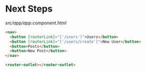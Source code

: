 # Next Steps

*src/app/app.component.html*
```html
<nav>
  <button [routerLink]="['/users']">Users</button>
  <button [routerLink]="['/users/create']">New User</button>
  <button>Posts</button>
  <button>New Post</button>
</nav>

<router-outlet></router-outlet>
```
